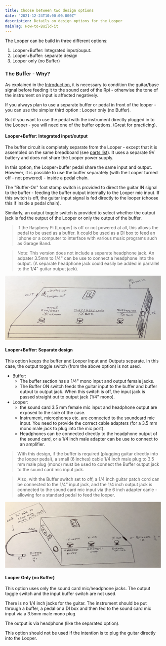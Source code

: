 ```yaml
---
title: Choose between two design options
date: "2021-12-24T10:00:00.000Z"
description: Details on design options for the Looper
mainTag: How-to-Build-it
---
```


The Looper can be build in three different options:

1. Looper+Buffer: Integrated input/ouput.
2. Looper+Buffer: separate design
3. Looper only (no Buffer)

### The Buffer - Why?

As explained in the  [Introduction](/Looper/How-to-Build-it-Introduction/), it is necessary to condition the guitar/base signal before feeding it to the sound card of the Rpi - otherwise the tone of the instrument on input is affected negatively.  

If you always plan to use a separate buffer or pedal in front of the looper - you can use the simpler third option : Looper only (no Buffer).

But if you want to use the pedal with the instrument directly plugged in to the Looper - you will need one of the buffer options.  (Great for practicing).

#### Looper+Buffer: Integrated input/output

The buffer circuit is  completely separate from the Looper - except that it is assembled on the same breadboard (see [parts list](/Looper/How-to-Build-it-parts-list/)).
It uses a separate 9V battery and does not share the Looper power supply.

 In this option, the Looper+buffer pedal share the same input and output.  However, it is possible to use the buffer separately (with the Looper turned off - not powered) - inside a pedal chain. 

The "Buffer-On" foot stomp switch is provided to direct the guitar IN signal to the buffer - feeding the buffer output internally to the Looper mic input.  If this switch is off, the guitar input signal is fed directly to the looper (choose this if inside a pedal chain).

Similarly, an output toggle switch is provided to select whether the output jack is fed the output of the Looper or only the output of the buffer.  

> If the Raspbery Pi (Looper) is off or not powered at all, this allows the pedal to be used as a buffer. It could be used as a DI box to feed an iphone or a computer to interface with various music programs such as Garage Band.

>Note: This version does not include a separate headphone jack.  An adpater 3.5mm to 1/4" can be use to connect a headphone into the output. (A separate headphone jack could easily be added in parrallel to the 1/4" guitar output jack).  

![Looper Integrated Option](./optionIntegrated.png)

#### Looper+Buffer: Separate design

This option keeps the buffer and Looper Input and Outputs separate.  In this case, the output toggle switch (from the above option) is not used.

- Buffer:
    - The buffer section has a 1/4" mono input and output female jacks.  
    - The Buffer ON switch feeds the guitar input to the buffer and buffer output to output jack. When this switch is off, the input jack is passed straight out to output jack (1/4" mono).
- Looper:
    - the sound card 3.5 mm female mic input and headphone output are exposed to the side of the case.
    - Instrument, microphones etc. are connected to the soundcard mic input. You need to provide the correct cable adapters (for a 3.5 mm mono male jack to plug into the mic port).
    - Headphones can be connected directly to the headphone output of the sound card, or a 1/4 inch male adapter can be use to connect to an amplifier.

> With this design, if the buffer is required (plugging guitar directly into the looper pedal), a small (6 inches) cable 1/4 inch male plug to 3.5 mm male plug (mono) must be used to connect the Buffer output jack to the sound card mic input jack.

> Also, with the Buffer switch set to off, a 1/4 inch guitar patch cord can be connected to the 1/4" input jack, and the 1/4 inch output jack is connected to the sound card mic input via the 6 inch adapter canle - allowing for a standard pedal to feed the looper.

![Looper separated Option](./optionSeparate.png)

#### Looper Only (no Buffer)

This option uses only the sound card mic/headphone jacks.  The output toggle switch and the input buffer switch are not used.

There is no 1/4 inch jacks for the guitar. The instrument should be put through a buffer, a pedal or a DI box and then fed to the sound card mic input via a 3.5mm male mono plug.

The output is via headphone (like the separated option).

This option should not be used if the intention is to plug the guitar directly into the Looper.
